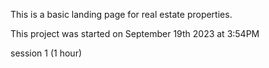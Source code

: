 This is a basic landing page for real estate properties.


This project was started on September 19th 2023 at 3:54PM

session 1 (1 hour)
